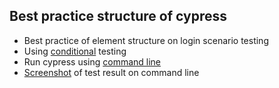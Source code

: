 ## Best practice structure of cypress
* Best practice of element structure on login scenario testing
* Using [conditional](https://docs.cypress.io/guides/core-concepts/conditional-testing.html#Dynamic-Text) testing
* Run cypress using [command line](https://docs.cypress.io/guides/guides/command-line.html#cypress-run)
* [Screenshot](http://bit.ly/cypressusingcli) of test result on command line